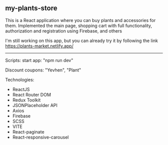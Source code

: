 ## my-plants-store


This is a React application where you can buy plants and accessories for them. Implemented the main page, shopping cart with full functionality, authorization and registration using Firebase, and others

I'm still working on this app,
but you can already try it by following the link https://plants-market.netlify.app/

---

Scripts:
start app: "npm run dev"

Discount coupons: "Yevhen", "Plant"

Technologies:
- ReactJS
- React Router DOM
- Redux Toolkit
- JSONPlaceholder API
- Axios
- Firebase
- SCSS
- VITE
- React-paginate
- React-responsive-carousel

